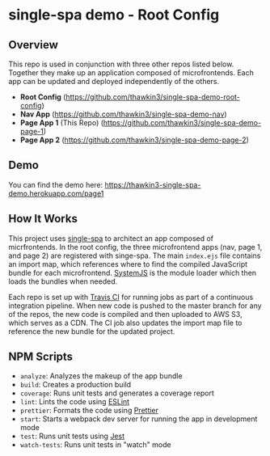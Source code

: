 # single-spa demo - Root Config

## Overview

This repo is used in conjunction with three other repos listed below. Together they make up an application composed of microfrontends. Each app can be updated and deployed independently of the others.

- **Root Config** (https://github.com/thawkin3/single-spa-demo-root-config)
- **Nav App** (https://github.com/thawkin3/single-spa-demo-nav)
- **Page App 1** (This Repo) (https://github.com/thawkin3/single-spa-demo-page-1)
- **Page App 2** (https://github.com/thawkin3/single-spa-demo-page-2)

## Demo

You can find the demo here: https://thawkin3-single-spa-demo.herokuapp.com/page1

## How It Works

This project uses [single-spa](https://single-spa.js.org/) to architect an app composed of micrfrontends. In the root config, the three microfrontend apps (nav, page 1, and page 2) are registered with singe-spa. The main `index.ejs` file contains an import map, which references where to find the compiled JavaScript bundle for each microfrontend. [SystemJS](https://github.com/systemjs/systemjs) is the module loader which then loads the bundles when needed.

Each repo is set up with [Travis CI](https://travis-ci.org/) for running jobs as part of a continuous integration pipeline. When new code is pushed to the master branch for any of the repos, the new code is compiled and then uploaded to AWS S3, which serves as a CDN. The CI job also updates the import map file to reference the new bundle for the updated project.

## NPM Scripts

- `analyze`: Analyzes the makeup of the app bundle
- `build`: Creates a production build
- `coverage`: Runs unit tests and generates a coverage report
- `lint`: Lints the code using [ESLint](https://eslint.org/)
- `prettier`: Formats the code using [Prettier](https://prettier.io/)
- `start`: Starts a webpack dev server for running the app in development mode
- `test`: Runs unit tests using [Jest](https://jestjs.io/)
- `watch-tests`: Runs unit tests in "watch" mode
